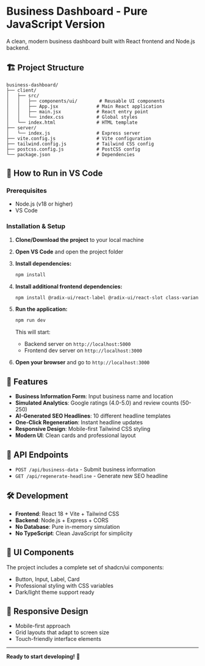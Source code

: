 # Business Dashboard - Pure JavaScript Version

A clean, modern business dashboard built with React frontend and Node.js backend.

## 🏗️ Project Structure

```
business-dashboard/
├── client/
│   ├── src/
│   │   ├── components/ui/        # Reusable UI components
│   │   ├── App.jsx              # Main React application
│   │   ├── main.jsx             # React entry point
│   │   └── index.css            # Global styles
│   └── index.html               # HTML template
├── server/
│   └── index.js                 # Express server
├── vite.config.js               # Vite configuration
├── tailwind.config.js           # Tailwind CSS config
├── postcss.config.js            # PostCSS config
└── package.json                 # Dependencies
```

## 🚀 How to Run in VS Code

### Prerequisites
- Node.js (v18 or higher)
- VS Code

### Installation & Setup

1. **Clone/Download the project** to your local machine

2. **Open VS Code** and open the project folder

3. **Install dependencies:**
   ```bash
   npm install
   ```

4. **Install additional frontend dependencies:**
   ```bash
   npm install @radix-ui/react-label @radix-ui/react-slot class-variance-authority clsx tailwind-merge
   ```

5. **Run the application:**
   ```bash
   npm run dev
   ```

   This will start:
   - Backend server on `http://localhost:5000`
   - Frontend dev server on `http://localhost:3000`

6. **Open your browser** and go to `http://localhost:3000`

## 🎯 Features

- **Business Information Form**: Input business name and location
- **Simulated Analytics**: Google ratings (4.0-5.0) and review counts (50-250)
- **AI-Generated SEO Headlines**: 10 different headline templates
- **One-Click Regeneration**: Instant headline updates
- **Responsive Design**: Mobile-first Tailwind CSS styling
- **Modern UI**: Clean cards and professional layout

## 📡 API Endpoints

- `POST /api/business-data` - Submit business information
- `GET /api/regenerate-headline` - Generate new SEO headline

## 🛠️ Development

- **Frontend**: React 18 + Vite + Tailwind CSS
- **Backend**: Node.js + Express + CORS
- **No Database**: Pure in-memory simulation
- **No TypeScript**: Clean JavaScript for simplicity

## 🎨 UI Components

The project includes a complete set of shadcn/ui components:
- Button, Input, Label, Card
- Professional styling with CSS variables
- Dark/light theme support ready

## 📱 Responsive Design

- Mobile-first approach
- Grid layouts that adapt to screen size
- Touch-friendly interface elements

---

**Ready to start developing!** 🚀